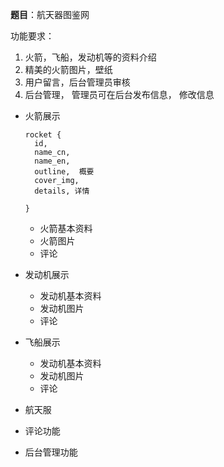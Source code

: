 **题目**：航天器图鉴网

功能要求：

1. 火箭，飞船，发动机等的资料介绍
2. 精美的火箭图片，壁纸
3. 用户留言，后台管理员审核
4. 后台管理， 管理员可在后台发布信息， 修改信息



* 火箭展示

  ```
  rocket {
  	id,
  	name_cn,
  	name_en,
  	outline,  概要
  	cover_img,
  	details, 详情
  	
  }
  ```

  * 火箭基本资料
  * 火箭图片
  * 评论

* 发动机展示

  * 发动机基本资料
  * 发动机图片
  * 评论

* 飞船展示

  * 发动机基本资料
  * 发动机图片
  * 评论

* 航天服

* 评论功能

* 后台管理功能